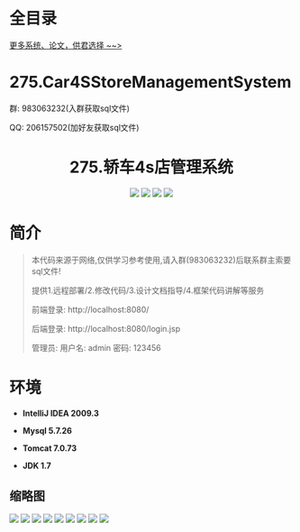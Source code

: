 # 全目录

[更多系统、论文，供君选择 ~~>](https://www.yuque.com/wisebit/blog)

# 275.Car4SStoreManagementSystem

<p>群: 983063232(入群获取sql文件)</p>
<p>QQ: 206157502(加好友获取sql文件)</p>

<p><h1 align="center">275.轿车4s店管理系统</h1></p>


<p align="center">
	<img src="https://img.shields.io/badge/jdk-1.7-orange.svg"/>
    <img src="https://img.shields.io/badge/servlet-3.x-lightgrey.svg"/>
    <img src="https://img.shields.io/badge/jsp-3.x-blue.svg"/>
    <img src="https://img.shields.io/badge/jdbc-5.x-yellow.svg"/>
</p>

# 简介


> 本代码来源于网络,仅供学习参考使用,请入群(983063232)后联系群主索要sql文件!
>
> 提供1.远程部署/2.修改代码/3.设计文档指导/4.框架代码讲解等服务
>
> 前端登录: http://localhost:8080/
> 
> 后端登录: http://localhost:8080/login.jsp
>
> 管理员: 用户名: admin  密码: 123456
>



# 环境

- <b>IntelliJ IDEA 2009.3</b>

- <b>Mysql 5.7.26</b>

- <b>Tomcat 7.0.73</b>

- <b>JDK 1.7</b>




## 缩略图

![](https://bitwise.oss-cn-heyuan.aliyuncs.com/2024/9/10/f5204c0b-0e13-4049-9c3d-e41b223066f7.png)
![](https://bitwise.oss-cn-heyuan.aliyuncs.com/2024/9/10/f46a14ca-19d7-4a9f-8b3b-406324e23833.png)
![](https://bitwise.oss-cn-heyuan.aliyuncs.com/2024/9/10/1910ab88-d43f-497c-88b0-bd675d353c50.png)
![](https://bitwise.oss-cn-heyuan.aliyuncs.com/2024/9/10/831873e3-d6ee-4651-8903-0e63b28a18b8.png)
![](https://bitwise.oss-cn-heyuan.aliyuncs.com/2024/9/10/ed8f3569-168a-46a4-aad2-db181747b6ac.png)
![](https://bitwise.oss-cn-heyuan.aliyuncs.com/2024/9/10/3f7434d8-68d3-4673-bf51-9c15ef5b6f5e.png)
![](https://bitwise.oss-cn-heyuan.aliyuncs.com/2024/9/10/821ea0d4-82b3-43d8-b12f-0590bc5b7773.png)
![](https://bitwise.oss-cn-heyuan.aliyuncs.com/2024/9/10/744cd83f-3147-47e1-a456-9319ece6a3ab.png)
![](https://bitwise.oss-cn-heyuan.aliyuncs.com/2024/9/10/27a73748-985f-4d54-b772-61705b4a15c5.png)




